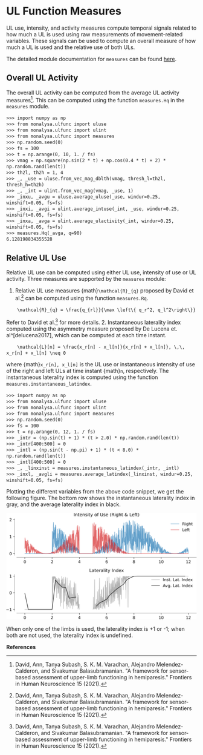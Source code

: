 # UL Function Measures

UL use, intensity, and activity measures compute temporal signals related to how much a UL is used using raw measurements of movement-related variables. These signals can be used to compute an overall measure of how much a UL is used and the relative use of both ULs.

The detailed module documentation for `measures` can be found [here](ulmeasuresdoc).

## Overall UL Activity
The overall UL activity can be computed from the average UL activity measures[^david2021b]. This can be computed using the function `measures.Hq` in the `measures` module. 

```{code} python
>>> import numpy as np
>>> from monalysa.ulfunc import uluse
>>> from monalysa.ulfunc import ulint
>>> from monalysa.ulfunc import measures
>>> np.random.seed(0)
>>> fs = 100
>>> t = np.arange(0, 10, 1. / fs)
>>> vmag = np.square(np.sin(2 * t) + np.cos(0.4 * t) + 2) * np.random.rand(len(t))
>>> th2l, th2h = 1, 4
>>> _, _use = uluse.from_vec_mag_dblth(vmag, thresh_l=th2l, thresh_h=th2h)
>>> _, _int = ulint.from_vec_mag(vmag, _use, 1)
>>> _inxu, _avgu = uluse.average_uluse(_use, windur=0.25, winshift=0.05, fs=fs)
>>> _inxi, _avgi = ulint.average_intuse(_int, _use, windur=0.25, winshift=0.05, fs=fs)
>>> _inxa, _avga = ulint.average_ulactivity(_int, windur=0.25, winshift=0.05, fs=fs)
>>> measures.Hq(_avga, q=90)
6.128198834355528
```

## Relative UL Use
Relative UL use can be computed using either UL use, intensity of use or UL activity. Three measures are supported by the `measures` module:
1. Relative UL use measures {math}`\mathcal{R}_{q}` proposed by David et al.[^david2021b] can be computed using the function `measures.Rq`.
```{math}
    \mathcal{R}_{q} = \frac{q_{rl}}{\max \left\{ q_r^2, q_l^2\right\}}
```
Refer to David et al.[^david2021b] for more details.
2. Instantaneous laterality index computed using the asymmetry measure proposed by De Lucena et. al^[delucena2017], which can be computed at each time instant.
```{math}
    \mathcal{L}[n] = \frac{x_r[n] - x_l[n]}{x_r[n] + x_l[n]}, \,\, x_r[n] + x_l[n] \neq 0
```
where {math}`x_r[n], x_l[n]` is the UL use or instantaneous intensity of use of the right and left ULs at time instant {math}`n`, respectively. The instantaneous laterality index is computed using the function `measures.instantaneous_latindex`.

```{code} python
>>> import numpy as np
>>> from monalysa.ulfunc import uluse
>>> from monalysa.ulfunc import ulint
>>> from monalysa.ulfunc import measures
>>> np.random.seed(0)
>>> fs = 100
>>> t = np.arange(0, 12, 1. / fs)
>>> _intr = (np.sin(t) + 1) * (t > 2.0) * np.random.rand(len(t))
>>> _intr[400:500] = 0
>>> _intl = (np.sin(t - np.pi) + 1) * (t < 8.0) * np.random.rand(len(t))
>>> _intl[400:500] = 0
>>> _, _linxinst = measures.instantaneous_latindex(_intr, _intl)
>>> _inxl, _avgli = measures.average_latindex(_linxinst, windur=0.25, winshift=0.05, fs=fs)
```

Plotting the different variables from the above code snippet, we get the following figure. The bottom row shows the instantaneous laterality index in gray, and the average laterality index in black. 

![Alt text](_static/latinx.svg)

When only one of the limbs is used, the laterality index is +1 or -1; when both are not used, the laterality index is undefined.

**References**
[^david2021b]: David, Ann, Tanya Subash, S. K. M. Varadhan, Alejandro Melendez-Calderon, and Sivakumar Balasubramanian. "A framework for sensor-based assessment of upper-limb functioning in hemiparesis." Frontiers in Human Neuroscience 15 (2021).
[^delucena2017]: de Lucena, Diogo S., Oliver Stoller, Justin B. Rowe, Vicky Chan, and David J. Reinkensmeyer. "Wearable sensing for rehabilitation after stroke: Bimanual jerk asymmetry encodes unique information about the variability of upper extremity recovery." In 2017 International Conference on Rehabilitation Robotics (ICORR), pp. 1603-1608. IEEE, 2017.

